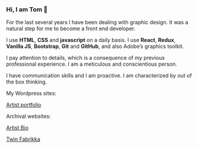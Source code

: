 ### Hi, I am Tom 👋

For the last several years I have been dealing with graphic design. It was a natural step for me to become a front end developer. 

I use **HTML**, **CSS** and **javascript** on a daily basis. I use **React**, **Redux**, **Vanilla JS**, **Bootstrap**, **Git** and **GitHub**, and also Adobe’s graphics toolkit. 

I pay attention to details, which is a consequence of my previous professional experience.
I am a meticulous and conscientious person. 

I have communication skills and I am proactive.
I am characterized by out of the box thinking.


My Wordpress sites:

[Artist portfolio](tom.outcomer.com)

Archival websites:

[Artist Bio](http://web.archive.org/web/20130715021522/http://www.outcomer.com/)

[Twin Fabrikka](http://web.archive.org/web/20180117225241/http://twinfabrikka.com/)

<!--
**OutcomerTom/OutcomerTom** is a ✨ _special_ ✨ repository because its `README.md` (this file) appears on your GitHub profile.

Here are some ideas to get you started:

- 🔭 I’m currently working on ...
- 🌱 I’m currently learning ...
- 👯 I’m looking to collaborate on ...
- 🤔 I’m looking for help with ...
- 💬 Ask me about ...
- 📫 How to reach me: ...
- 😄 Pronouns: ...
- ⚡ Fun fact: ...
-->
